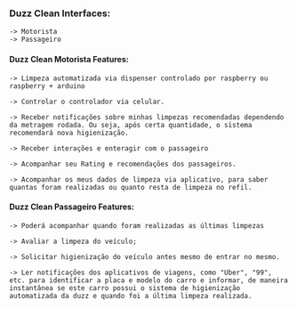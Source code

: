 ### Duzz Clean Interfaces:
    -> Motorista
    -> Passageiro

#### Duzz Clean Motorista Features:

    -> Limpeza automatizada via dispenser controlado por raspberry ou raspberry + arduino
    
    -> Controlar o controlador via celular.

    -> Receber notificações sobre minhas limpezas recomendadas dependendo da metragem rodada. Ou seja, após certa quantidade, o sistema recomendará nova higienização.
    
    -> Receber interações e enteragir com o passageiro
    
    -> Acompanhar seu Rating e recomendações dos passageiros.
    
    -> Acompanhar os meus dados de limpeza via aplicativo, para saber quantas foram realizadas ou quanto resta de limpeza no refil.

#### Duzz Clean Passageiro Features:

    -> Poderá acompanhar quando foram realizadas as últimas limpezas
    
    -> Avaliar a limpeza do veículo;
    
    -> Solicitar higienização do veículo antes mesmo de entrar no mesmo.

    -> Ler notificações dos aplicativos de viagens, como "Uber", "99", etc. para identificar a placa e modelo do carro e informar, de maneira instantânea se este carro possui o sistema de higienização automatizada da duzz e quando foi a última limpeza realizada.


